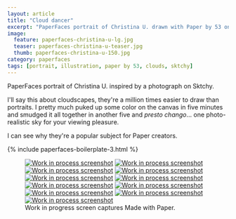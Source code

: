 ```yaml
---
layout: article
title: "Cloud dancer"
excerpt: "PaperFaces portrait of Christina U. drawn with Paper by 53 on an iPad."
image: 
  feature: paperfaces-christina-u-lg.jpg
  teaser: paperfaces-christina-u-teaser.jpg
  thumb: paperfaces-christina-u-150.jpg
category: paperfaces
tags: [portrait, illustration, paper by 53, clouds, sktchy]
---
```


PaperFaces portrait of Christina U. inspired by a photograph on Sktchy.

I'll say this about cloudscapes, they're a million times easier to draw than portraits. I pretty much puked up some color on the canvas in five minutes and smudged it all together in another five and *presto chango*… one photo-realistic sky for your viewing pleasure.

I can see why they're a popular subject for Paper creators.

{% include paperfaces-boilerplate-3.html %}

<figure class="third">
  <a href="{{ site.url }}/images/paperfaces-christina-u-process-1-lg.jpg"><img src="{{ site.url }}/images/paperfaces-christina-u-process-1-600.jpg" alt="Work in process screenshot"></a>
  <a href="{{ site.url }}/images/paperfaces-christina-u-process-2-lg.jpg"><img src="{{ site.url }}/images/paperfaces-christina-u-process-2-600.jpg" alt="Work in process screenshot"></a>
  <a href="{{ site.url }}/images/paperfaces-christina-u-process-3-lg.jpg"><img src="{{ site.url }}/images/paperfaces-christina-u-process-3-600.jpg" alt="Work in process screenshot"></a>
  <a href="{{ site.url }}/images/paperfaces-christina-u-process-4-lg.jpg"><img src="{{ site.url }}/images/paperfaces-christina-u-process-4-600.jpg" alt="Work in process screenshot"></a>
  <a href="{{ site.url }}/images/paperfaces-christina-u-process-5-lg.jpg"><img src="{{ site.url }}/images/paperfaces-christina-u-process-5-600.jpg" alt="Work in process screenshot"></a>
  <a href="{{ site.url }}/images/paperfaces-christina-u-process-6-lg.jpg"><img src="{{ site.url }}/images/paperfaces-christina-u-process-6-600.jpg" alt="Work in process screenshot"></a>
  <a href="{{ site.url }}/images/paperfaces-christina-u-process-7-lg.jpg"><img src="{{ site.url }}/images/paperfaces-christina-u-process-7-600.jpg" alt="Work in process screenshot"></a>
  <a href="{{ site.url }}/images/paperfaces-christina-u-process-8-lg.jpg"><img src="{{ site.url }}/images/paperfaces-christina-u-process-8-600.jpg" alt="Work in process screenshot"></a>
  <a href="{{ site.url }}/images/paperfaces-christina-u-process-9-lg.jpg"><img src="{{ site.url }}/images/paperfaces-christina-u-process-9-600.jpg" alt="Work in process screenshot"></a>
  <a href="{{ site.url }}/images/paperfaces-christina-u-process-10-lg.jpg"><img src="{{ site.url }}/images/paperfaces-christina-u-process-10-600.jpg" alt="Work in process screenshot"></a>
  <a href="{{ site.url }}/images/paperfaces-christina-u-process-11-lg.jpg"><img src="{{ site.url }}/images/paperfaces-christina-u-process-11-600.jpg" alt="Work in process screenshot"></a>
  <figcaption>Work in progress screen captures Made with Paper.</figcaption>
</figure>